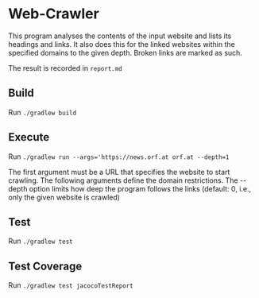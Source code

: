 # Web-Crawler

This program analyses the contents of the input website and lists its headings and links.
It also does this for the linked websites within the specified domains to the given depth.
Broken links are marked as such.

The result is recorded in `report.md`

## Build

Run `./gradlew build`

## Execute

Run `./gradlew run --args='https://news.orf.at orf.at --depth=1`

The first argument must be a URL that specifies the website to start crawling.
The following arguments define the domain restrictions.
The --depth option limits how deep the program follows the links (default: 0, i.e., only the given website is crawled)

## Test

Run `./gradlew test`

## Test Coverage

Run `./gradlew test jacocoTestReport`